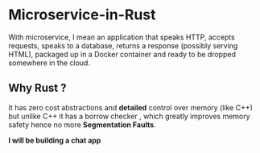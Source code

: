 # Microservice-in-Rust
With microservice, I mean an application that speaks HTTP, accepts requests, speaks to a database, returns a response (possibly serving HTML), packaged up in a Docker container and ready to be dropped somewhere in the cloud.
## Why Rust ?
It has zero cost abstractions and **detailed** control over memory (like C++) but unlike C++ it has a borrow checker , which greatly improves memory safety hence no more **Segmentation Faults**.

**I will be building a chat app**
